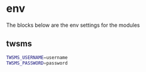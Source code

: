 # env
The blocks below are the env settings for the modules 

## twsms
```bash
TWSMS_USERNAME=username
TWSMS_PASSWORD=password
```
